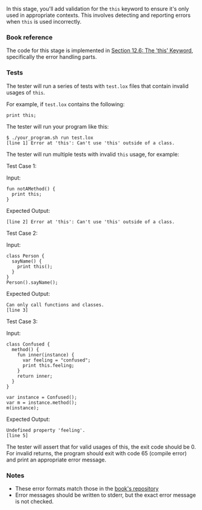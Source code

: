 In this stage, you'll add validation for the `this` keyword to ensure it's only used in appropriate contexts. This involves detecting and reporting errors when `this` is used incorrectly.

### Book reference

The code for this stage is implemented in [Section 12.6: The 'this' Keyword](https://craftinginterpreters.com/classes.html#the-this-keyword), specifically the error handling parts.

### Tests

The tester will run a series of tests with `test.lox` files that contain invalid usages of `this`.

For example, if `test.lox` contains the following:

```
print this;
```

The tester will run your program like this:

```
$ ./your_program.sh run test.lox
[line 1] Error at 'this': Can't use 'this' outside of a class.
```

The tester will run multiple tests with invalid `this` usage, for example:

Test Case 1:

Input:
```
fun notAMethod() {
  print this;
}
```

Expected Output:
```
[line 2] Error at 'this': Can't use 'this' outside of a class.
```

Test Case 2:

Input:
```
class Person {
  sayName() {
    print this();
  }
}
Person().sayName();
```

Expected Output:
```
Can only call functions and classes.
[line 3]
```

Test Case 3:

Input:
```
class Confused {
  method() {
    fun inner(instance) {
      var feeling = "confused";
      print this.feeling;
    }
    return inner;
  }
}

var instance = Confused();
var m = instance.method();
m(instance);
```

Expected Output:
```
Undefined property 'feeling'.
[line 5]
```

The tester will assert that for valid usages of this, the exit code should be 0. For invalid returns, the program should exit with code 65 (compile error) and print an appropriate error message.

### Notes

- These error formats match those in the [book's repository](https://github.com/munificent/craftinginterpreters/blob/4a840f70f69c6ddd17cfef4f6964f8e1bcd8c3d4/test/this/this_in_top_level_function.lox)
- Error messages should be written to stderr, but the exact error message is not checked.